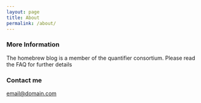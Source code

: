 ```yaml
---
layout: page
title: About
permalink: /about/
---
```



### More Information

The homebrew blog is a member of the quantifier consortium. Please read the FAQ for further details

### Contact me

[email@domain.com](mailto:email@domain.com)
